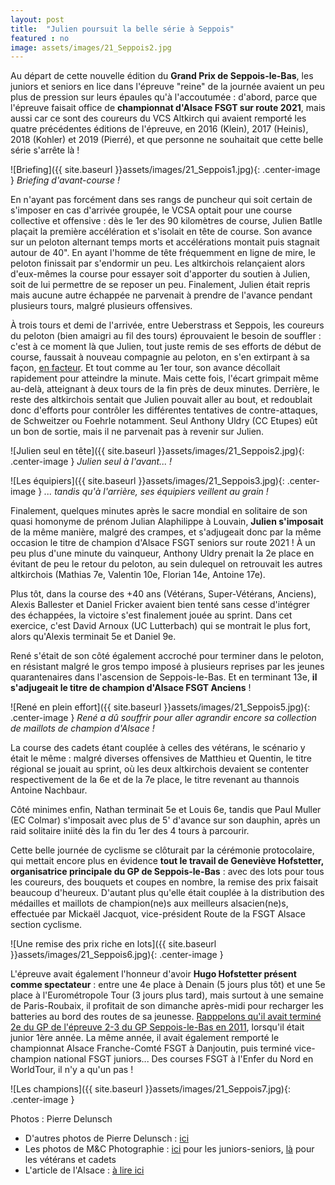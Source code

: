 ```yaml
---
layout: post
title:  "Julien poursuit la belle série à Seppois"
featured : no
image: assets/images/21_Seppois2.jpg
---
```


Au départ de cette nouvelle édition du **Grand Prix de Seppois-le-Bas**, les juniors et seniors en lice dans l'épreuve "reine" de la journée avaient un peu plus de pression sur leurs épaules qu'à l'accoutumée : d'abord, parce que l'épreuve faisait office de **championnat d'Alsace FSGT sur route 2021**, mais aussi car ce sont des coureurs du VCS Altkirch qui avaient remporté les quatre précédentes éditions de l'épreuve, en 2016 (Klein), 2017 (Heinis), 2018 (Kohler) et 2019 (Pierré), et que personne ne souhaitait que cette belle série s'arrête là !

![Briefing]({{ site.baseurl }}assets/images/21_Seppois1.jpg){: .center-image }
_Briefing d'avant-course !_

En n'ayant pas forcément dans ses rangs de puncheur qui soit certain de s'imposer en cas d'arrivée groupée, le VCSA optait pour une course collective et offensive : dès le 1er des 90 kilomètres de course, Julien Batlle plaçait la première accélération et s'isolait en tête de course. Son avance sur un peloton alternant temps morts et accélérations montait puis stagnait autour de 40". En ayant l'homme de tête fréquemment en ligne de mire, le peloton finissait par s'endormir un peu. Les altkirchois relançaient alors d'eux-mêmes la course pour essayer soit d'apporter du soutien à Julien, soit de lui permettre de se reposer un peu. Finalement, Julien était repris mais aucune autre échappée ne parvenait à prendre de l'avance pendant plusieurs tours, malgré plusieurs offensives. 

À trois tours et demi de l'arrivée, entre Ueberstrass et Seppois, les coureurs du peloton (bien amaigri au fil des tours) éprouvaient le besoin de souffler : c'est à ce moment là que Julien, tout juste remis de ses efforts de début de course, faussait à nouveau compagnie au peloton, en s'en extirpant à sa façon, [en facteur](https://www.ouest-france.fr/tour-de-france/tour-de-france-un-jour-une-expression-partir-en-facteur-5119721). Et tout comme au 1er tour, son avance décollait rapidement pour atteindre la minute. Mais cette fois, l'écart grimpait même au-delà, atteignant à deux tours de la fin près de deux minutes. Derrière, le reste des altkirchois sentait que Julien pouvait aller au bout, et redoublait donc d'efforts pour contrôler les différentes tentatives de contre-attaques, de Schweitzer ou Foehrle notamment. Seul Anthony Uldry (CC Etupes) eût un bon de sortie, mais il ne parvenait pas à revenir sur Julien.

![Julien seul en tête]({{ site.baseurl }}assets/images/21_Seppois2.jpg){: .center-image }
_Julien seul à l'avant... !_

![Les équipiers]({{ site.baseurl }}assets/images/21_Seppois3.jpg){: .center-image }
_... tandis qu'à l'arrière, ses équipiers veillent au grain !_

Finalement, quelques minutes après le sacre mondial en solitaire de son quasi homonyme de prénom Julian Alaphilippe à Louvain, **Julien s'imposait** de la même manière, malgré des crampes, et s'adjugeait donc par la même occasion le titre de champion d'Alsace FSGT seniors sur route 2021 ! À un peu plus d'une minute du vainqueur, Anthony Uldry prenait la 2e place en évitant de peu le retour du peloton, au sein dulequel on retrouvait les autres altkirchois (Mathias 7e, Valentin 10e, Florian 14e, Antoine 17e).

Plus tôt, dans la course des +40 ans (Vétérans, Super-Vétérans, Anciens), Alexis Ballester et Daniel Fricker avaient bien tenté sans cesse d'intégrer des échappées, la victoire s'est finalement jouée au sprint. Dans cet exercice, c'est David Arnoux (UC Lutterbach) qui se montrait le plus fort, alors qu'Alexis terminait 5e et Daniel 9e.

René s'était de son côté également accroché pour terminer dans le peloton, en résistant malgré le gros tempo imposé à plusieurs reprises par les jeunes quarantenaires dans l'ascension de Seppois-le-Bas. Et en terminant 13e, **il s'adjugeait le titre de champion d'Alsace FSGT Anciens** !

![René en plein effort]({{ site.baseurl }}assets/images/21_Seppois5.jpg){: .center-image }
_René a dû souffrir pour aller agrandir encore sa collection de maillots de champion d'Alsace !_

La course des cadets étant couplée à celles des vétérans, le scénario y était le même : malgré diverses offensives de Matthieu et Quentin, le titre régional se jouait au sprint, où les deux altkirchois devaient se contenter respectivement de la 6e et de la 7e place, le titre revenant au thannois Antoine Nachbaur.

Côté minimes enfin, Nathan terminait 5e et Louis 6e, tandis que Paul Muller (EC Colmar) s'imposait avec plus de 5' d'avance sur son dauphin, après un raid solitaire iniité dès la fin du 1er des 4 tours à parcourir.

Cette belle journée de cyclisme se clôturait par la cérémonie protocolaire, qui mettait encore plus en évidence **tout le travail de Geneviève Hofstetter, organisatrice principale du GP de Seppois-le-Bas** : avec des lots pour tous les coureurs, des bouquets et coupes en nombre, la remise des prix faisait beaucoup d'heureux. D'autant plus qu'elle était couplée à la distribution des médailles et maillots de champion(ne)s aux meilleurs alsacien(ne)s, effectuée par Mickaël Jacquot, vice-président Route de la FSGT Alsace section cyclisme.

![Une remise des prix riche en lots]({{ site.baseurl }}assets/images/21_Seppois6.jpg){: .center-image }

L'épreuve avait également l'honneur d'avoir **Hugo Hofstetter présent comme spectateur** : entre une 4e place à Denain (5 jours plus tôt) et une 5e place à l'Eurométropole Tour (3 jours plus tard), mais surtout à une semaine de Paris-Roubaix, il profitait de son dimanche après-midi pour recharger les batteries au bord des routes de sa jeunesse. [Rapppelons qu'il avait terminé 2e du GP de l'épreuve 2-3 du GP Seppois-le-Bas en 2011](https://www.lalsace.fr/sport/2011/03/21/flandre-en-routier), lorsqu'il était junior 1ère année. La même année, il avait également remporté le championnat Alsace Franche-Comté FSGT à Danjoutin, puis terminé vice-champion national FSGT juniors...
Des courses FSGT à l'Enfer du Nord en WorldTour, il n'y a qu'un pas !

![Les champions]({{ site.baseurl }}assets/images/21_Seppois7.jpg){: .center-image }

Photos : Pierre Delunsch

* D'autres photos de Pierre Delunsch : [ici](https://www.facebook.com/media/set/?vanity=vcsaltkirch&set=a.1470101133373959)
* Les photos de M&C Photographie : [ici](https://www.facebook.com/media/set/?vanity=MC.Photographes&set=a.273258194799940) pour les juniors-seniors, [là](https://www.facebook.com/media/set/?vanity=MC.Photographes&set=a.273258194799940) pour les vétérans et cadets
* L'article de l'Alsace : [à lire ici](https://www.lalsace.fr/sport/2021/09/26/batlle-titre-en-force)




















